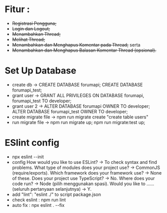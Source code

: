 # Fitur : 
- ~~Registrasi Pengguna;~~
- ~~Login dan Logout;~~
- ~~Menambahkan Thread;~~
- ~~Melihat Thread;~~
- ~~Menambahkan dan Menghapus Komentar pada Thread;~~ serta
- ~~Menambahkan dan Menghapus Balasan Komentar Thread (opsional).~~

# Set Up Database
- create db -> CREATE DATABASE forumapi; CREATE DATABASE forumapi_test;
- grant user -> GRANT ALL PRIVILEGES ON DATABASE forumapi, forumapi_test TO developer;
- grant user 2 -> ALTER DATABASE forumapi OWNER TO developer; ALTER DATABASE forumapi_test OWNER TO developer;
- create migrate file -> npm run migrate create "create table users"
- run migrate file -> npm run migrate up; npm run migrate:test up;

# ESlint config
- npx eslint --init
- config
How would you like to use ESLint? -> To check syntax and find problems.
What type of modules does your project use? -> CommonJS (require/exports).
Which framework does your framework use? -> None of these. 
Does your project use TypeScript? -> No.
Where does your code run? -> Node (pilih menggunakan spasi).
Would you like to …… (seluruh pertanyaan selanjutnya) -> Y.
- add "lint": "eslint ./" to script package.json
- check eslint : npm run lint
- auto fix : npx eslint . --fix